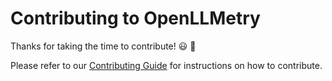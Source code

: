# Contributing to OpenLLMetry

Thanks for taking the time to contribute! 😃 🚀

Please refer to our [Contributing Guide](https://traceloop.com/docs/openllmetry/contributing/overview) for instructions on how to contribute.


